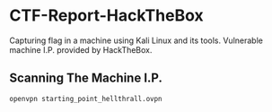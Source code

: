 # CTF-Report-HackTheBox
Capturing flag in a machine using Kali Linux and its tools. Vulnerable machine I.P. provided by HackTheBox.
## Scanning The Machine I.P. 
```
openvpn starting_point_hellthrall.ovpn
```
